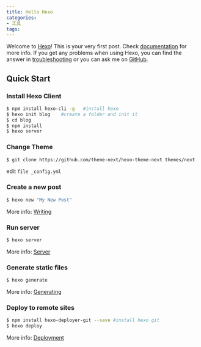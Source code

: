 ```yaml
---
title: Hello Hexo 
categories: 
- 工具
tags:
---
```

Welcome to [Hexo](https://hexo.io/)! This is your very first post. Check [documentation](https://hexo.io/docs/) for more info. If you get any problems when using Hexo, you can find the answer in [troubleshooting](https://hexo.io/docs/troubleshooting.html) or you can ask me on [GitHub](https://github.com/hexojs/hexo/issues).

## Quick Start

### Install Hexo Client

``` bash
$ npm install hexo-cli -g 	#install hexo
$ hexo init blog 	#create a folder and init it
$ cd blog
$ npm install				
$ hexo server
```

### Change Theme
``` bash
$ git clone https://github.com/theme-next/hexo-theme-next themes/next
```
edit `file _config.yml`


### Create a new post

``` bash
$ hexo new "My New Post"
```

More info: [Writing](https://hexo.io/docs/writing.html)

### Run server

``` bash
$ hexo server
```

More info: [Server](https://hexo.io/docs/server.html)

### Generate static files

``` bash
$ hexo generate
```

More info: [Generating](https://hexo.io/docs/generating.html)

### Deploy to remote sites

``` bash
$ npm install hexo-deployer-git --save #install hexo git
$ hexo deploy
```

More info: [Deployment](https://hexo.io/docs/deployment.html)
